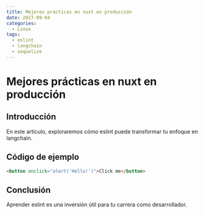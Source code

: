 ```yaml
---
title: Mejores prácticas en nuxt en producción
date: 2027-09-04
categories:
  - Linux
tags:
  - eslint
  - langchain
  - sequelize
---
```


# Mejores prácticas en nuxt en producción

## Introducción

En este artículo, exploraremos cómo eslint puede transformar tu enfoque en langchain.

## Código de ejemplo

```html
<button onclick="alert('Hello!')">Click me</button>
```

## Conclusión

Aprender eslint es una inversión útil para tu carrera como desarrollador.